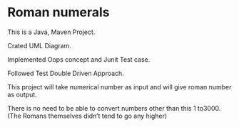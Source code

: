 # Roman numerals

This is a Java, Maven Project.

Crated UML Diagram.

Implemented Oops concept and Junit Test case.

Followed Test Double Driven Approach.

This project will take numerical number as input and will give roman number as output.

There is no need to be able to convert numbers other than this 1 to3000. (The Romans themselves didn’t tend to go any higher)


